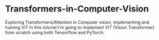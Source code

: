 # Transformers-in-Computer-Vision
Exploring Transformers/Attention in Computer vision, implementing and training ViT
In this tutorial I'm going to implement ViT (Vision Transformer) from scratch using both Tensorflow and PyTorch.
